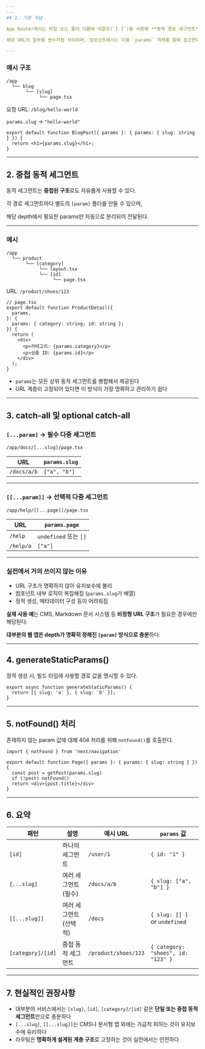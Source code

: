 ```yaml
---
---
## 1. 기본 개념

App Router에서는 파일 또는 폴더 이름에 대괄호(`[ ]`)를 사용해 **동적 경로 세그먼트**를 정의할 수 있다.

해당 URL의 일부를 변수처럼 처리하며, 컴포넌트에서는 이를 `params` 객체를 통해 접근한다.

---
```


### 예시 구조

```
/app
  └── blog
       └── [slug]
            └── page.tsx

```

요청 URL: `/blog/hello-world`

`params.slug` → `"hello-world"`

```tsx
export default function BlogPost({ params }: { params: { slug: string } }) {
  return <h1>{params.slug}</h1>;
}

```

---

## 2. 중첩 동적 세그먼트

동적 세그먼트는 **중첩된 구조**로도 자유롭게 사용할 수 있다.

각 경로 세그먼트마다 별도의 `[param]` 폴더를 만들 수 있으며,

해당 depth에서 필요한 params만 자동으로 분리되어 전달된다.

---

### 예시

```
/app
  └── product
       └── [category]
            └── layout.tsx
            └── [id]
                 └── page.tsx

```

URL: `/product/shoes/123`

```tsx
// page.tsx
export default function ProductDetail({
  params,
}: {
  params: { category: string; id: string };
}) {
  return (
    <div>
      <p>카테고리: {params.category}</p>
      <p>상품 ID: {params.id}</p>
    </div>
  );
}

```

- `params`는 모든 상위 동적 세그먼트를 병합해서 제공된다
- URL 계층이 고정되어 있다면 이 방식이 가장 명확하고 관리하기 쉽다

---

## 3. catch-all 및 optional catch-all

### `[...param]` → 필수 다중 세그먼트

```
/app/docs/[...slug]/page.tsx

```

|URL|`params.slug`|
|---|---|
|`/docs/a/b`|`["a", "b"]`|

---

### `[[...param]]` → 선택적 다중 세그먼트

```
/app/help/[[...page]]/page.tsx

```

|URL|`params.page`|
|---|---|
|`/help`|`undefined` 또는 `[]`|
|`/help/a`|`["a"]`|

---

### 실전에서 거의 쓰이지 않는 이유

- URL 구조가 명확하지 않아 유지보수에 불리
- 컴포넌트 내부 로직이 복잡해짐 (`params.slug`가 배열)
- 정적 생성, 메타데이터 구성 등이 어려워짐

**실제 사용 예**는 CMS, Markdown 문서 시스템 등 **비정형 URL 구조**가 필요한 경우에만 해당된다.

**대부분의 웹 앱은 depth가 명확히 정해진 `[param]` 방식으로 충분**하다.

---

## 4. generateStaticParams()

정적 생성 시, 빌드 타임에 사용할 경로 값을 명시할 수 있다.

```tsx
export async function generateStaticParams() {
  return [{ slug: 'a' }, { slug: 'b' }];
}

```

---

## 5. notFound() 처리

존재하지 않는 param 값에 대해 404 처리를 위해 `notFound()`를 호출한다.

```tsx
import { notFound } from 'next/navigation'

export default function Page({ params }: { params: { slug: string } }) {
  const post = getPost(params.slug)
  if (!post) notFound()
  return <div>{post.title}</div>
}

```

---

## 6. 요약

|패턴|설명|예시 URL|`params` 값|
|---|---|---|---|
|`[id]`|하나의 세그먼트|`/user/1`|`{ id: "1" }`|
|`[...slug]`|여러 세그먼트 (필수)|`/docs/a/b`|`{ slug: ["a", "b"] }`|
|`[[...slug]]`|여러 세그먼트 (선택적)|`/docs`|`{ slug: [] }` or `undefined`|
|`[category]/[id]`|중첩 동적 세그먼트|`/product/shoes/123`|`{ category: "shoes", id: "123" }`|

---

## 7. 현실적인 권장사항

- 대부분의 서비스에서는 `[slug]`, `[id]`, `[category]/[id]` 같은 **단일 또는 중첩 동적 세그먼트**만으로 충분하다
- `[...slug]`, `[[...slug]]`는 CMS나 문서형 앱 외에는 가급적 피하는 것이 유지보수에 유리하다
- 라우팅은 **명확하게 설계된 계층 구조**로 고정하는 것이 실전에서는 안전하다
